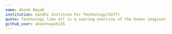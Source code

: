 ```yaml
---
name: Akash Nayak
institution: Gandhi Institute For Technology(GIFT)
quote: Technology like art is a soaring exercise of the human imagination.
github_user: akashnayak125
---
```

